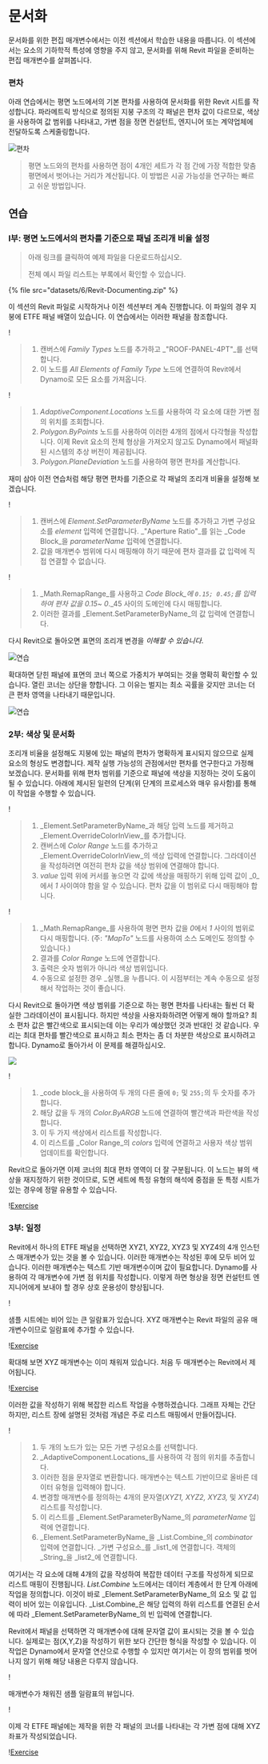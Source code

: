 # 문서화

문서화를 위한 편집 매개변수에서는 이전 섹션에서 학습한 내용을 따릅니다. 이 섹션에서는 요소의 기하학적 특성에 영향을 주지 않고, 문서화를 위해 Revit 파일을 준비하는 편집 매개변수를 살펴봅니다.

### 편차

아래 연습에서는 평면 노드에서의 기본 편차를 사용하여 문서화를 위한 Revit 시트를 작성합니다. 파라메트릭 방식으로 정의된 지붕 구조의 각 패널은 편차 값이 다르므로, 색상을 사용하여 값 범위를 나타내고, 가변 점을 정면 컨설턴트, 엔지니어 또는 계약업체에 전달하도록 스케줄링합니다.

![편차](images/6/deviation.jpg)

> 평면 노드와의 편차를 사용하면 점이 4개인 세트가 각 점 간에 가장 적합한 맞춤 평면에서 벗어나는 거리가 계산됩니다. 이 방법은 시공 가능성을 연구하는 빠르고 쉬운 방법입니다.

## 연습

### I부: 평면 노드에서의 편차를 기준으로 패널 조리개 비율 설정

> 아래 링크를 클릭하여 예제 파일을 다운로드하십시오.
>
> 전체 예시 파일 리스트는 부록에서 확인할 수 있습니다.

{% file src="datasets/6/Revit-Documenting.zip" %}

이 섹션의 Revit 파일로 시작하거나 이전 섹션부터 계속 진행합니다. 이 파일의 경우 지붕에 ETFE 패널 배열이 있습니다. 이 연습에서는 이러한 패널을 참조합니다.

\![](<images/6/documenting - exercise I - 01.jpg>)

> 1. 캔버스에 _Family Types_ 노드를 추가하고 _"ROOF-PANEL-4PT"_를 선택합니다.
> 2. 이 노드를 _All Elements of Family Type_ 노드에 연결하여 Revit에서 Dynamo로 모든 요소를 가져옵니다.

\![](<images/6/documenting - exercise I - 02.jpg>)

> 1. _AdaptiveComponent.Locations_ 노드를 사용하여 각 요소에 대한 가변 점의 위치를 조회합니다.
> 2. _Polygon.ByPoints_ 노드를 사용하여 이러한 4개의 점에서 다각형을 작성합니다. 이제 Revit 요소의 전체 형상을 가져오지 않고도 Dynamo에서 패널화된 시스템의 추상 버전이 제공됩니다.
> 3. _Polygon.PlaneDeviation_ 노드를 사용하여 평면 편차를 계산합니다.

재미 삼아 이전 연습처럼 해당 평면 편차를 기준으로 각 패널의 조리개 비율을 설정해 보겠습니다.

\![](<images/6/documenting - exercise I - 03.jpg>)

> 1. 캔버스에 _Element.SetParameterByName_ 노드를 추가하고 가변 구성요소를 _element_ 입력에 연결합니다. _"Aperture Ratio"_를 읽는 _Code Block_을 _parameterName_ 입력에 연결합니다.
> 2. 값을 매개변수 범위에 다시 매핑해야 하기 때문에 편차 결과를 값 입력에 직접 연결할 수 없습니다.

\![](<images/6/documenting - exercise I - 04.jpg>)

> 1. _Math.RemapRange_를 사용하고 _Code Block_에 `0.15; 0.45;`를 입력하여 편차 값을 0.15~ 0_._45 사이의 도메인에 다시 매핑합니다.
> 2. 이러한 결과를 _Element.SetParameterByName_의 값 입력에 연결합니다.

다시 Revit으로 돌아오면 표면의 조리개 변경을 _이해할 수 있습니다_.

![연습](../.gitbook/assets/13.jpg)

확대하면 닫힌 패널에 표면의 코너 쪽으로 가중치가 부여되는 것을 명확히 확인할 수 있습니다. 열린 코너는 상단을 향합니다. 그 이유는 벌지는 최소 곡률을 갖지만 코너는 더 큰 편차 영역을 나타내기 때문입니다.

![연습](../.gitbook/assets/13a.jpg)

### 2부: 색상 및 문서화

조리개 비율을 설정해도 지붕에 있는 패널의 편차가 명확하게 표시되지 않으므로 실제 요소의 형상도 변경합니다. 제작 실행 가능성의 관점에서만 편차를 연구한다고 가정해 보겠습니다. 문서화를 위해 편차 범위를 기준으로 패널에 색상을 지정하는 것이 도움이 될 수 있습니다. 아래에 제시된 일련의 단계(위 단계의 프로세스와 매우 유사함)를 통해 이 작업을 수행할 수 있습니다.

\![](<images/6/documenting - exercise II - 01.jpg>)

> 1. _Element.SetParameterByName_과 해당 입력 노드를 제거하고 _Element.OverrideColorInView_를 추가합니다.
> 2. 캔버스에 _Color Range_ 노드를 추가하고 _Element.OverrideColorInView_의 색상 입력에 연결합니다. 그라데이션을 작성하려면 여전히 편차 값을 색상 범위에 연결해야 합니다.
> 3. _value_ 입력 위에 커서를 놓으면 각 값에 색상을 매핑하기 위해 입력 값이 _0_에서 _1_ 사이여야 함을 알 수 있습니다. 편차 값을 이 범위로 다시 매핑해야 합니다.

\![](<images/6/documenting - exercise II - 02.jpg>)

> 1. _Math.RemapRange_를 사용하여 평면 편차 값을 *0*에서 _1_ 사이의 범위로 다시 매핑합니다. (주: _"MapTo"_ 노드를 사용하여 소스 도메인도 정의할 수 있습니다.)
> 2. 결과를 _Color Range_ 노드에 연결합니다.
> 3. 출력은 숫자 범위가 아니라 색상 범위입니다.
> 4. 수동으로 설정한 경우 _실행_을 누릅니다. 이 시점부터는 계속 수동으로 설정해서 작업하는 것이 좋습니다.

다시 Revit으로 돌아가면 색상 범위를 기준으로 하는 평면 편차를 나타내는 훨씬 더 확실한 그라데이션이 표시됩니다. 하지만 색상을 사용자화하려면 어떻게 해야 할까요? 최소 편차 값은 빨간색으로 표시되는데 이는 우리가 예상했던 것과 반대인 것 같습니다. 우리는 최대 편차를 빨간색으로 표시하고 최소 편차는 좀 더 차분한 색상으로 표시하려고 합니다. Dynamo로 돌아가서 이 문제를 해결하십시오.

![](../.gitbook/assets/09.jpg)

\![](<images/6/documenting - exercise II - 04.jpg>)

> 1. _code block_을 사용하여 두 개의 다른 줄에 `0;` 및 `255;`의 두 숫자를 추가합니다.
> 2. 해당 값을 두 개의 _Color.ByARGB_ 노드에 연결하여 빨간색과 파란색을 작성합니다.
> 3. 이 두 가지 색상에서 리스트를 작성합니다.
> 4. 이 리스트를 _Color Range_의 _colors_ 입력에 연결하고 사용자 색상 범위 업데이트를 확인합니다.

Revit으로 돌아가면 이제 코너의 최대 편차 영역이 더 잘 구분됩니다. 이 노드는 뷰의 색상을 재지정하기 위한 것이므로, 도면 세트에 특정 유형의 해석에 중점을 둔 특정 시트가 있는 경우에 정말 유용할 수 있습니다.

\![Exercise](<../.gitbook/assets/07 (6).jpg>)

### 3부: 일정

Revit에서 하나의 ETFE 패널을 선택하면 XYZ1, XYZ2, XYZ3 및 XYZ4의 4개 인스턴스 매개변수가 있는 것을 볼 수 있습니다. 이러한 매개변수는 작성된 후에 모두 비어 있습니다. 이러한 매개변수는 텍스트 기반 매개변수이며 값이 필요합니다. Dynamo를 사용하여 각 매개변수에 가변 점 위치를 작성합니다. 이렇게 하면 형상을 정면 컨설턴트 엔지니어에게 보내야 할 경우 상호 운용성이 향상됩니다.

\![](<images/6/documenting - exercise III - 01.jpg>)

샘플 시트에는 비어 있는 큰 일람표가 있습니다. XYZ 매개변수는 Revit 파일의 공유 매개변수이므로 일람표에 추가할 수 있습니다.

\![Exercise](<../.gitbook/assets/03 (8).jpg>)

확대해 보면 XYZ 매개변수는 이미 채워져 있습니다. 처음 두 매개변수는 Revit에서 제어됩니다.

\![Exercise](<../.gitbook/assets/02 (9).jpg>)

이러한 값을 작성하기 위해 복잡한 리스트 작업을 수행하겠습니다. 그래프 자체는 간단하지만, 리스트 장에 설명된 것처럼 개념은 주로 리스트 매핑에서 만들어집니다.

\![](<images/6/documenting - exercise III - 04.jpg>)

> 1. 두 개의 노드가 있는 모든 가변 구성요소를 선택합니다.
> 2. _AdaptiveComponent.Locations_를 사용하여 각 점의 위치를 추출합니다.
> 3. 이러한 점을 문자열로 변환합니다. 매개변수는 텍스트 기반이므로 올바른 데이터 유형을 입력해야 합니다.
> 4. 변경할 매개변수를 정의하는 4개의 문자열(_XYZ1, XYZ2, XYZ3,_ 및 _XYZ4_) 리스트를 작성합니다.
> 5. 이 리스트를 _Element.SetParameterByName_의 _parameterName_ 입력에 연결합니다.
> 6. _Element.SetParameterByName_을 _List.Combine_의 _combinator_ 입력에 연결합니다. _가변 구성요소_를 _list1_에 연결합니다. 객체의 _String_을 _list2_에 연결합니다.

여기서는 각 요소에 대해 4개의 값을 작성하여 복잡한 데이터 구조를 작성하게 되므로 리스트 매핑이 진행됩니다. _List.Combine_ 노드에서는 데이터 계층에서 한 단계 아래에 작업을 정의합니다. 이것이 바로 _Element.SetParameterByName_의 요소 및 값 입력이 비어 있는 이유입니다. _List.Combine_은 해당 입력의 하위 리스트를 연결된 순서에 따라 _Element.SetParameterByName_의 빈 입력에 연결합니다.

Revit에서 패널을 선택하면 각 매개변수에 대해 문자열 값이 표시되는 것을 볼 수 있습니다. 실제로는 점(X,Y,Z)을 작성하기 위한 보다 간단한 형식을 작성할 수 있습니다. 이 작업은 Dynamo에서 문자열 연산으로 수행할 수 있지만 여기서는 이 장의 범위를 벗어나지 않기 위해 해당 내용은 다루지 않습니다.

\![](<../.gitbook/assets/04 (5).jpg>)

매개변수가 채워진 샘플 일람표의 뷰입니다.

\![](<../.gitbook/assets/01 (9).jpg>)

이제 각 ETFE 패널에는 제작을 위한 각 패널의 코너를 나타내는 각 가변 점에 대해 XYZ 좌표가 작성되었습니다.

\![Exercise](<../.gitbook/assets/00 (8).jpg>)
